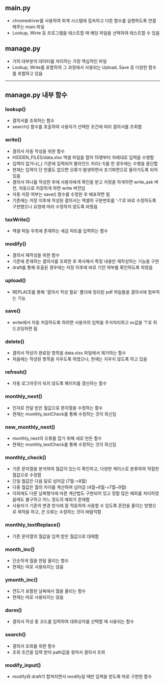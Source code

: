 ##  **main.py**
* chromedriver를 사용하여 회계 시스템에 접속하고 다른 함수를 실행하도록 연결해주는 main 파일
* Lookup, Wirte 등 프로그램을 테스트할 때 해당 파일을 선택하여 테스트할 수 있음
 
##  **manage.py**
* 거의 대부분의 데이터를 처리하는 가장 핵심적인 파일
* Lookup, Write를 포함하여 그 과정에서 사용되는 Upload, Save 등 다양한 함수를 포함하고 있음

---

## **manage.py 내부 함수**

### lookup()
* 결의서를 조회하는 함수
* search() 함수를 호출하여 사용자가 선택한 조건에 따라 결의서를 조회함

### write()
* 결의서 자동 작성을 위한 함수
* HIDDEN_FILES/data.xlsx 엑셀 파일을 열어 15행부터 차례대로 입력을 수행함
* 입력이 없거나(_) 기존에 입력되어 블라인드 처리(-1)를 한 경우에는 수행을 중단함
* 현재는 입력이 단 한줄도 없으면 오류가 발생하면서 초기화면으로 돌아가도록 되어 있음
* 결의서 하나를 작성한 후에 사용자에게 확인을 받고 저장을 하게하면 write_ask 버전, 자동으로 저장하게 하면 write 버전임
* 자동 저장 여부는 save() 함수를 수정한 후 배포하면 됨
* 기존에는 저장 이후에 작성된 결의서는 엑셀의 구분번호를 '-1'로 바로 수정하도록 구현했으나 요청에 따라 수정하지 않도록 바꿨음

### taxWrite()
* 엑셀 파일 우측에 존재하는 세금 파트를 입력하는 함수

### modify()
* 결의서 재작성을 위한 함수
* 기존에 존재하는 결의서를 조회한 후 복사해서 특정 내용만 재작성하는 기능을 구현
* draft를 통해 호출된 경우에는 저장 이후에 바로 기안 여부를 확인하도록 하였음

### upload()
* REPLACE를 통해 '결의서 작성 필요' 폴더에 정리된 pdf 파일들을 결의서에 첨부하는 기능

### save()
* write에서 자동 저장하도록 하려면 사용자의 입력을 주석처리하고 sv값을 '1'로 하드코딩하면 됨

### delete()
* 결의서 작성이 완료된 항목을 data.xlsx 파일에서 제거하는 함수
* 처음에는 작성된 항목을 지우도록 하였으나, 현재는 지우지 않도록 하고 있음

### refresh()
* 자동 로그아웃이 되지 않도록 페이지를 갱신하는 함수

### monthly_next()
* 인자로 전달 받은 월값으로 문자열을 수정하는 함수
* 현재는 monthly_textCheck를 통해 수정하는 것이 최신임

### new_monthly_next()
* monthly_next의 오류를 잡기 위해 새로 만든 함수
* 현재는 monthly_textCheck를 통해 수정하는 것이 최신임

### monthly_check()
* 기존 문자열을 분석하여 월값이 있는지 확인하고, 다양한 케이스로 분류하여 적절한 월값으로 수정함
* 단일 월값은 다음 달로 넘어감 (7월->8월)
* 다중 월값은 월의 차이를 계산하여 넘어감 (4월\~6월->7월\~9월)
* 이외에도 다른 날짜형식에 따른 계산법도 구현되어 있고 정말 많은 예외를 처리하였음에도 불구하고 어느 정도의 예외가 존재함
* 사용자가 기존의 변경 방식에 잘 적응하여 사용할 수 있도록 혼란을 줄이는 방향으로 제작을 하고, 큰 오류는 수정하는 것이 바람직함

### monthly_textReplace()
* 기존 문자열의 월값을 입력 받은 월값으로 대체함

### month_inc()
* 단순하게 월을 한달 올리는 함수
* 현재는 따로 사용되지는 않음

### ymonth_inc()
* 연도가 포함된 날짜에서 월을 올리는 함수
* 현재는 따로 사용되지는 않음

### dorm()
* 결의서 작성 중 코드를 입력하여 대화상자를 선택할 때 사용되는 함수

### search()
* 결의서 조회를 위한 함수
* 조회 조건을 입력 받아 path값을 찾아서 결의서 조회

### modify_input()
* modify와 draft가 합쳐지면서 modify일 때만 입력을 받도록 따로 구현한 함수

